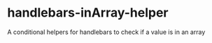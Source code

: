 handlebars-inArray-helper
=========================

A conditional helpers for handlebars to check if a value is in an array

